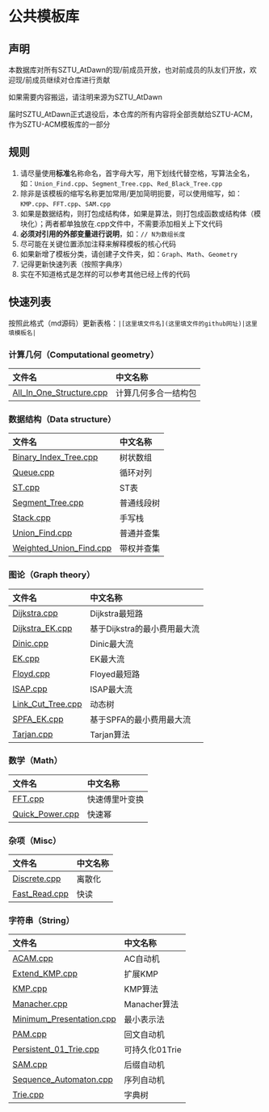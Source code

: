 # 公共模板库
## 声明
本数据库对所有SZTU_AtDawn的现/前成员开放，也对前成员的队友们开放，欢迎现/前成员继续对仓库进行贡献

如果需要内容搬运，请注明来源为SZTU_AtDawn

届时SZTU_AtDawn正式退役后，本仓库的所有内容将全部贡献给SZTU-ACM，作为SZTU-ACM模板库的一部分
## 规则
1. 请尽量使用**标准**名称命名，首字母大写，用下划线代替空格，写算法全名，如：`Union_Find.cpp`、`Segment_Tree.cpp`、`Red_Black_Tree.cpp`
2. 除非是该模板的缩写名称更加常用/更加简明扼要，可以使用缩写，如：`KMP.cpp`、`FFT.cpp`、`SAM.cpp`
3. 如果是数据结构，则打包成结构体，如果是算法，则打包成函数或结构体（模块化）；两者都单独放在.cpp文件中，不需要添加相关上下文代码
4. **必须对引用的外部变量进行说明**，如：`// N为数组长度`
5. 尽可能在关键位置添加注释来解释模板的核心代码
6. 如果新增了模板分类，请创建子文件夹，如：`Graph`、`Math`、`Geometry`
7. 记得更新快速列表（按照字典序）
8. 实在不知道格式是怎样的可以参考其他已经上传的代码
## 快速列表
按照此格式（md源码）更新表格：`|[这里填文件名](这里填文件的github网址)|这里填模板名|`
### 计算几何（Computational geometry）
|文件名|中文名称|
|:----|:----|
|[All_In_One_Structure.cpp](https://github.com/SZTU-AtDawn/Template/blob/main/Computational%20geometry/All_In_One_Structure.cpp)|计算几何多合一结构包|
### 数据结构（Data structure）
|文件名|中文名称|
|:----|:----|
|[Binary_Index_Tree.cpp](https://github.com/SZTU-AtDawn/Template/blob/main/Data%20structure/Binary_Index_Tree.cpp)|树状数组|
|[Queue.cpp](https://github.com/SZTU-AtDawn/Template/blob/main/Data%20structure/Queue.cpp)|循环对列|
|[ST.cpp](https://github.com/SZTU-AtDawn/Template/blob/main/Data%20structure/ST.cpp)|ST表|
|[Segment_Tree.cpp](https://github.com/SZTU-AtDawn/Template/blob/main/Data%20structure/Segment_Tree.cpp)|普通线段树|
|[Stack.cpp](https://github.com/SZTU-AtDawn/Template/blob/main/Data%20structure/Stack.cpp)|手写栈|
|[Union_Find.cpp](https://github.com/SZTU-AtDawn/Template/blob/main/Data%20structure/Union_Find.cpp)|普通并查集|
|[Weighted_Union_Find.cpp](https://github.com/SZTU-AtDawn/Template/blob/main/Data%20structure/Weighted_Union_Find.cpp)|带权并查集|
### 图论（Graph theory）
|文件名|中文名称|
|:----|:----|
|[Dijkstra.cpp](https://github.com/SZTU-AtDawn/Template/blob/main/Graph%20theory/Dijkstra.cpp)|Dijkstra最短路|
|[Dijkstra_EK.cpp](https://github.com/SZTU-AtDawn/Template/blob/main/Graph%20theory/Dijkstra_EK.cpp)|基于Dijkstra的最小费用最大流|
|[Dinic.cpp](https://github.com/SZTU-AtDawn/Template/blob/main/Graph%20theory/Dinic.cpp)|Dinic最大流|
|[EK.cpp](https://github.com/SZTU-AtDawn/Template/blob/main/Graph%20theory/EK.cpp)|EK最大流|
|[Floyd.cpp](https://github.com/SZTU-AtDawn/Template/blob/main/Graph%20theory/Floyed.cpp)|Floyed最短路|
|[ISAP.cpp](https://github.com/SZTU-AtDawn/Template/blob/main/Graph%20theory/ISAP.cpp)|ISAP最大流|
|[Link_Cut_Tree.cpp](https://github.com/SZTU-AtDawn/Template/blob/main/Graph%20theory/Link_Cut_Tree.cpp)|动态树|
|[SPFA_EK.cpp](https://github.com/SZTU-AtDawn/Template/blob/main/Graph%20theory/SPFA_EK.cpp)|基于SPFA的最小费用最大流|
|[Tarjan.cpp](https://github.com/SZTU-AtDawn/Template/blob/main/Graph%20theory/Tarjan.cpp)|Tarjan算法|
### 数学（Math）
|文件名|中文名称|
|:----|:----|
|[FFT.cpp](https://github.com/SZTU-AtDawn/Template/blob/main/Math/FFT.cpp)|快速傅里叶变换|
|[Quick_Power.cpp](https://github.com/SZTU-AtDawn/Template/blob/main/Math/Quick_Power.cpp)|快速幂|
### 杂项（Misc）
|文件名|中文名称|
|:----|:----|
|[Discrete.cpp](https://github.com/SZTU-AtDawn/Template/blob/main/Misc/Discrete.cpp)|离散化|
|[Fast_Read.cpp](https://github.com/SZTU-AtDawn/Template/blob/main/Misc/Fast_Read.cpp)|快读|
### 字符串（String）
|文件名|中文名称|
|:----|:----|
|[ACAM.cpp](https://github.com/SZTU-AtDawn/Template/blob/main/String/ACAM.cpp)|AC自动机|
|[Extend_KMP.cpp](https://github.com/SZTU-AtDawn/Template/blob/main/String/Extend_KMP.cpp)|扩展KMP|
|[KMP.cpp](https://github.com/SZTU-AtDawn/Template/blob/main/String/KMP.cpp)|KMP算法|
|[Manacher.cpp](https://github.com/SZTU-AtDawn/Template/blob/main/String/Manacher.cpp)|Manacher算法|
|[Minimum_Presentation.cpp](https://github.com/SZTU-AtDawn/Template/blob/main/String/Minimum_Presentation.cpp)|最小表示法|
|[PAM.cpp](https://github.com/SZTU-AtDawn/Template/blob/main/String/PAM.cpp)|回文自动机|
|[Persistent_01_Trie.cpp](https://github.com/SZTU-AtDawn/Template/blob/main/String/Persistent_01_Trie.cpp)|可持久化01Trie|
|[SAM.cpp](https://github.com/SZTU-AtDawn/Template/blob/main/String/SAM.cpp)|后缀自动机|
|[Sequence_Automaton.cpp](https://github.com/SZTU-AtDawn/Template/blob/main/String/Sequence_Automaton.cpp)|序列自动机|
|[Trie.cpp](https://github.com/SZTU-AtDawn/Template/blob/main/String/Trie.cpp)|字典树|
